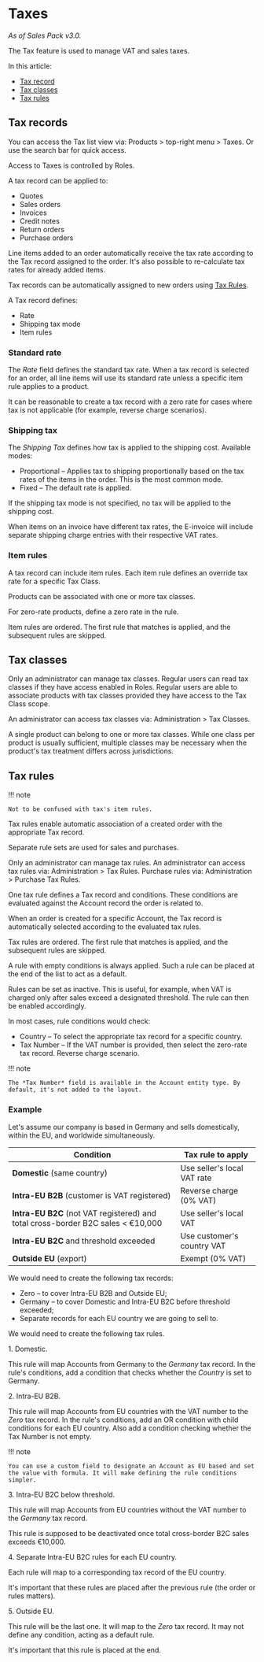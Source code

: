# Taxes

*As of Sales Pack v3.0.*

The Tax feature is used to manage VAT and sales taxes.

In this article:

* [Tax record](#tax-records)
* [Tax classes](#tax-classes)
* [Tax rules](#tax-rules)

## Tax records

You can access the Tax list view via: Products > top-right menu > Taxes. Or use the search bar for quick access.

Access to Taxes is controlled by Roles.

A tax record can be applied to:

* Quotes
* Sales orders
* Invoices
* Credit notes
* Return orders
* Purchase orders

Line items added to an order automatically receive the tax rate according to the Tax record assigned to the order. It's also possible to re-calculate tax rates for already added items.

Tax records can be automatically assigned to new orders using [Tax Rules](#tax-rules).

A Tax record defines:

* Rate
* Shipping tax mode
* Item rules

### Standard rate

The *Rate* field defines the standard tax rate. When a tax record is selected for an order, all line items will use its standard rate unless a specific item rule applies to a product.

It can be reasonable to create a tax record with a zero rate for cases where tax is not applicable (for example, reverse charge scenarios).

### Shipping tax

The *Shipping Tax* defines how tax is applied to the shipping cost. Available modes:

* Proportional – Applies tax to shipping proportionally based on the tax rates of the items in the order. This is the most common mode.
* Fixed – The default rate is applied.

If the shipping tax mode is not specified, no tax will be applied to the shipping cost.

When items on an invoice have different tax rates, the E-invoice will include separate shipping charge entries with their respective VAT rates.

### Item rules

A tax record can include item rules. Each item rule defines an override tax rate for a specific Tax Class.

Products can be associated with one or more tax classes.

For zero-rate products, define a zero rate in the rule.

Item rules are ordered. The first rule that matches is applied, and the subsequent rules are skipped.

## Tax classes

Only an administrator can manage tax classes. Regular users can read tax classes if they have access enabled in Roles. Regular users are able to associate products with tax classes provided they have access to the Tax Class scope.

An administrator can access tax classes via: Administration > Tax Classes.

A single product can belong to one or more tax classes. While one class per product is usually sufficient, multiple classes may be necessary when the product's tax treatment differs across jurisdictions.

## Tax rules

!!! note

    Not to be confused with tax's item rules.

Tax rules enable automatic association of a created order with the appropriate Tax record.

Separate rule sets are used for sales and purchases.

Only an administrator can manage tax rules. An administrator can access tax rules via: Administration > Tax Rules. Purchase rules via: Administration > Purchase Tax Rules.

One tax rule defines a Tax record and conditions. These conditions are evaluated against the Account record the order is related to.

When an order is created for a specific Account, the Tax record is automatically selected according to the evaluated tax rules.

Tax rules are ordered. The first rule that matches is applied, and the subsequent rules are skipped.

A rule with empty conditions is always applied. Such a rule can be placed at the end of the list to act as a default.

Rules can be set as inactive. This is useful, for example, when VAT is charged only after sales exceed a designated threshold. The rule can then be enabled accordingly.

In most cases, rule conditions would check:

* Country – To select the appropriate tax record for a specific country.
* Tax Number – If the VAT number is provided, then select the zero-rate tax record. Reverse charge scenario.

!!! note

    The *Tax Number* field is available in the Account entity type. By default, it's not added to the layout.

### Example

Let's assume our company is based in Germany and sells domestically, within the EU, and worldwide simultaneously.

| Condition             | Tax rule to apply           |
| --------------------- | --------------------------- |
| **Domestic** (same country) | Use seller's local VAT rate |
| **Intra-EU B2B** (customer is VAT registered) | Reverse charge (0% VAT) |
| **Intra-EU B2C** (not VAT registered) and total cross-border B2C sales < €10,000 | Use seller's local VAT |
| **Intra-EU B2C** and threshold exceeded | Use customer's country VAT |
| **Outside EU** (export) | Exempt (0% VAT) |

We would need to create the following tax records:

* Zero – to cover Intra-EU B2B and Outside EU;
* Germany – to cover Domestic and Intra-EU B2C before threshold exceeded;
* Separate records for each EU country we are going to sell to.

We would need to create the following tax rules.

1\. Domestic.

This rule will map Accounts from Germany to the *Germany* tax record. In the rule's conditions, add a condition that checks whether the *Country* is set to Germany.

2\. Intra-EU B2B.

This rule will map Accounts from EU countries with the VAT number to the *Zero* tax record. In the rule's conditions, add an OR condition with child conditions for each EU country. Also add a condition checking whether the Tax Number is not empty.

!!! note

    You can use a custom field to designate an Account as EU based and set the value with formula. It will make defining the rule conditions simpler.

3\. Intra-EU B2C below threshold.

This rule will map Accounts from EU countries without the VAT number to the *Germany* tax record.

This rule is supposed to be deactivated once total cross-border B2C sales exceeds €10,000.

4\. Separate Intra-EU B2C rules for each EU country.

Each rule will map to a corresponding tax record of the EU country.

It's important that these rules are placed after the previous rule (the order or rules matters).

5\. Outside EU.

This rule will be the last one. It will map to the *Zero* tax record. It may not define any condition, acting as a default rule.

It's important that this rule is placed at the end.

